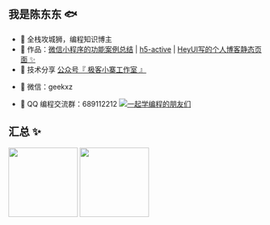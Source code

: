<!-- ### Hi there 👋 -->

<!--
**geekxz/geekxz** is a ✨ _special_ ✨ repository because its `README.md` (this file) appears on your GitHub profile.

Here are some ideas to get you started:

- 🔭 I’m currently working on ...
- 🌱 I’m currently learning ...
- 👯 I’m looking to collaborate on ...
- 🤔 I’m looking for help with ...
- 💬 Ask me about ...
- 📫 How to reach me: ...
- 😄 Pronouns: ...
- ⚡ Fun fact: ...
-->


## 我是陈东东 🐟

- 🐧 全栈攻城狮，编程知识博主
- 🏡 作品：<a href="https://github.com/geekxz/wxapp-demo" target="_blank">微信小程序的功能案例总结</a> | <a href="https://github.com/geekxz/h5-active" target="_blank">h5-active</a> | <a href="https://github.com/geekxzClub/hey-ui-blog" target="_blank">HeyUI写的个人博客静态页面 ✨</a>
- 🌱 技术分享 <a href="" target="_blank">公众号『 极客小寨工作室 』</a>
<!-- - 😺 快乐学习：<a href="https://space.bilibili.com/12890453" target="_blank">B站 程序员鱼皮</a> | 抖音 coder_yupi -->
- 💬 微信：geekxz
<!-- - 🤔 有问题欢迎知乎 <a href="https://www.zhihu.com/people/yupi-31-97" target="_blank">@程序员鱼皮</a> -->
- 👬 QQ 编程交流群：689112212 <a target="_blank" href="https://qm.qq.com/cgi-bin/qm/qr?k=Aevn1r1U-DJ7ajBLBjed7VmLV2ZW06hx&jump_from=webapi">
<img border="0" src="https://pub.idqqimg.com/wpa/images/group.png" alt="一起学编程的朋友们" title="一起学编程的朋友们"></a>

## 汇总 ✨

<img align="" height="137px" src="https://github-readme-stats.vercel.app/api?username=geekxz&hide_title=true&hide_border=true&show_icons=true&include_all_commits=true&line_height=21&bg_color=0,EC6C6C,FFD479,FFFC79,73FA79&theme=graywhite&locale=cn" />
<img align="" height="137px" src="https://github-readme-stats.vercel.app/api/top-langs/?username=geekxz&hide_title=true&hide_border=true&layout=compact&bg_color=0,73FA79,73FDFF,D783FF&theme=graywhite&locale=cn" />
